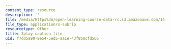 ```yaml
---
content_type: resource
description: ''
file: /media/https%3A/open-learning-course-data-rc.s3.amazonaws.com/14-01-principles-of-microeconomics-fall-2018/f7dd5a909e545ed5aa1e43f8b0cfd566_hm5zqBPsRJM.vtt
file_type: application/x-subrip
resourcetype: Other
title: 3play caption file
uid: f7dd5a90-9e54-5ed5-aa1e-43f8b0cfd566
---
```

